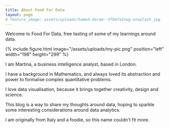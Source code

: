 ```yaml
---
title: About Food For Data
layout: page
# feature_image: assets/uploads/hamed-daram--5fbmfaInwg-unsplash.jpg
---
```


Welcome to Food For Data, free tasting of some of my learnings around data.

{% include figure.html image="/assets/uploads/my-pic.png" position="left" width="198" height="299" %}

I am Martina, a business intelligence analyst, based in London.

I have a background in Mathematics, and always loved its abstraction and power to formalise complex quantitative problems.

I love data visualisation, because it brings together creativity, design and science.

This blog is a way to share my thoughts around data, hoping to sparkle some interesting considerations around data analytics. 

I am originally from Italy and a foodie, so this name couldn't fit more.
